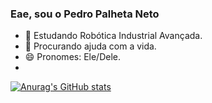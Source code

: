 ### Eae, sou o Pedro Palheta Neto

<!-- 🔭 Hoje trabalho com --> 
- 🌱 Estudando Robótica Industrial Avançada.
- 🤔 Procurando ajuda com a vida.
- 😄 Pronomes: Ele/Dele.
- 
[![Anurag's GitHub stats](https://github-readme-stats.vercel.app/apiI4F2anuraghazra)](https://github.com/anuraghazra/github-readme-stats)
